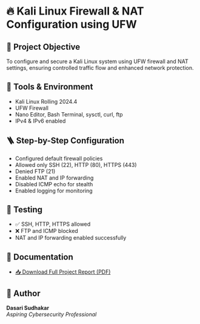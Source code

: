 # 🔥 Kali Linux Firewall & NAT Configuration using UFW

## 📌 Project Objective
To configure and secure a Kali Linux system using UFW firewall and NAT settings, ensuring controlled traffic flow and enhanced network protection.

## 🧰 Tools & Environment
- Kali Linux Rolling 2024.4
- UFW Firewall
- Nano Editor, Bash Terminal, sysctl, curl, ftp
- IPv4 & IPv6 enabled

## 🪜 Step-by-Step Configuration
- Configured default firewall policies
- Allowed only SSH (22), HTTP (80), HTTPS (443)
- Denied FTP (21)
- Enabled NAT and IP forwarding
- Disabled ICMP echo for stealth
- Enabled logging for monitoring

## 🧪 Testing
- ✅ SSH, HTTP, HTTPS allowed  
- ❌ FTP and ICMP blocked  
- NAT and IP forwarding enabled successfully

## 📄 Documentation
- [📥 Download Full Project Report (PDF)](./Kali_Firewall_Project_Report_DasariSudhakar.pdf)

## 👤 Author
**Dasari Sudhakar**  
*Aspiring Cybersecurity Professional*
